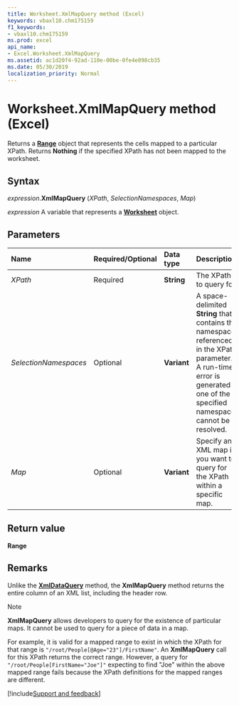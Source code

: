 ```yaml
---
title: Worksheet.XmlMapQuery method (Excel)
keywords: vbaxl10.chm175159
f1_keywords:
- vbaxl10.chm175159
ms.prod: excel
api_name:
- Excel.Worksheet.XmlMapQuery
ms.assetid: ac1d20f4-92ad-110e-00be-0fe4e098cb35
ms.date: 05/30/2019
localization_priority: Normal
---
```



# Worksheet.XmlMapQuery method (Excel)

Returns a **[Range](Excel.Range(object).md)** object that represents the cells mapped to a particular XPath. Returns **Nothing** if the specified XPath has not been mapped to the worksheet.


## Syntax

_expression_.**XmlMapQuery** (_XPath_, _SelectionNamespaces_, _Map_)

_expression_ A variable that represents a **[Worksheet](Excel.Worksheet.md)** object.


## Parameters

|Name|Required/Optional|Data type|Description|
|:-----|:-----|:-----|:-----|
| _XPath_|Required| **String**|The XPath to query for.|
| _SelectionNamespaces_|Optional| **Variant**|A space-delimited **String** that contains the namespaces referenced in the XPath parameter. A run-time error is generated if one of the specified namespaces cannot be resolved.|
| _Map_|Optional| **Variant**|Specify an XML map if you want to query for the XPath within a specific map.|

## Return value

**Range**


## Remarks

Unlike the **[XmlDataQuery](Excel.Worksheet.XmlDataQuery.md)** method, the **XmlMapQuery** method returns the entire column of an XML list, including the header row.

> [!NOTE] 
> **XmlMapQuery** allows developers to query for the existence of particular maps. It cannot be used to query for a piece of data in a map. 
> 
> For example, it is valid for a mapped range to exist in which the XPath for that range is `"/root/People[@Age="23"]/FirstName"`. An **XmlMapQuery** call for this XPath returns the correct range. However, a query for `"/root/People[FirstName="Joe"]"` expecting to find "Joe" within the above mapped range fails because the XPath definitions for the mapped ranges are different.




[!include[Support and feedback](~/includes/feedback-boilerplate.md)]